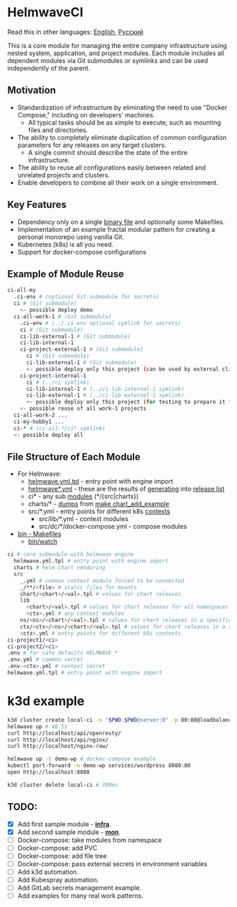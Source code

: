 # HelmwaveCI

Read this in other languages: [English](README.md), [Русский](README.ru.md)

This is a core module for managing the entire company infrastructure using nested system, application, and project modules. Each module includes all dependent modules via Git submodules or symlinks and can be used independently of the parent.

## Motivation

- Standardization of infrastructure by eliminating the need to use "Docker Compose," including on developers' machines.
  - All typical tasks should be as simple to execute, such as mounting files and directories.
- The ability to completely eliminate duplication of common configuration parameters for any releases on any target clusters.
  - A single commit should describe the state of the entire infrastructure.
- The ability to reuse all configurations easily between related and unrelated projects and clusters.
- Enable developers to combine all their work on a single environment.

## Key Features

- Dependency only on a single [binary file](https://github.com/helmwave/helmwave) and optionally some Makefiles.
- Implementation of an example fractal modular pattern for creating a personal monorepo using vanilla Git.
- Kubernetes (k8s) is all you need.
- Support for docker-compose configurations

## Example of Module Reuse

```sh
ci-all-my
  .ci-env # (optional Git submodule for secrets)
  ci # (Git submodule)
    <- possible deploy demo
  ci-all-work-1 # (Git submodule)
    .ci-env # (../.ci-env optional symlink for secrets)
    ci # (Git submodule)
    ci-lib-external-1 # (Git submodule)
    ci-lib-internal-1
    ci-project-external-1 # (Git submodule)
      ci # (Git submodule)
      ci-lib-external-1 # (Git submodule)
      <- possible deploy only this project (can be used by external clients)
    ci-project-internal-1
      ci # (../ci symlink)
      ci-lib-internal-1 # (../ci-lib-internal-1 symlink)
      ci-lib-external-1 # (../ci-lib-external-1 symlink)
      <- possible deploy only this project (for testing to prepare it for conversion to external)
    <- possible reuse of all work-1 projects
  ci-all-work-2 ...
  ci-my-hobby1 ...
  ci-* # (ci-all-*/ci* symlink)
  <- possible deploy all
```

## File Structure of Each Module

- For Helmwave:
  - [helmwave.yml.tpl](helmwave.yml.tpl) - entry point with engine import
  - [helmwave*.yml](helmwave.example.yaml) - these are the results of [generating](https://docs.helmwave.app/0.41.x/cli/#yml) into [release list](https://docs.helmwave.app/0.41.x/yaml/)
  - ci* - any sub [modules](#Modules) (*/{src|charts})
  - charts/* - [dumps](bin/chart.mk) from [make chart_add_example](charts.ini)
  - src/*.yml - entry points for different k8s [contexts](src/local.yml)
    - src/lib/*.yml - context modules
    - src/dc/*/docker-compose.yml - compose modules
- [bin - Makefiles](bin/bin.md)
  - [bin/watch](bin/watch.md)

```sh
ci # core submodule with helmwave engine
  helmwave.yml.tpl # entry point with engine import
  charts # helm chart vendoring
  src
    _.yml # common context module forced to be connected
    _/**/<file> # static files for mounts
    chart/<chart>/<val>.tpl # values for chart releases
    lib
      <chart>/<val>.tpl # values for chart releases for all namespaces
      <ctx>.yml # any context modules
    ns/<ns>/<chart>/<val>.tpl # values for chart releases in a specific namespace
    ctx/<ctx>/<ns>/<chart>/<val>.tpl # values for chart releases in a specific namespace and context
    <ctx>.yml # entry points for different k8s contexts
ci-project1/<ci>
ci-project2/<ci>
.env # for safe defaults HELMWAVE_*
.env.yml # common secret
.env-<ctx>.yml # context secret
helmwave.yml.tpl # entry point with engine import
```

# k3d example

```sh
k3d cluster create local-ci -v "$PWD:$PWD@server:0" -p 80:80@loadbalancer --k3s-arg "--disable=traefik,local-storage,metrics-server@server:0" # 13.4s
helmwave up # 48.5s
curl http://localhost/api/openresty/
curl http://localhost/api/nginx/
curl http://localhost/nginx-raw/

helmwave up -t demo-wp # docker-compose example
kubectl port-forward -n demo-wp services/wordpress 8080:80
open http://localhost:8080

k3d cluster delete local-ci # 709ms
```

## TODO:

- [x] Add first sample module - [**infra**](https://github.com/HelmCI/ci-infra).
- [x] Add second sample module - [**mon**](https://github.com/HelmCI/ci-mon).
- [ ] Docker-compose: take modules from namespace
- [ ] Docker-compose: add PVC
- [ ] Docker-compose: add file tree
- [ ] Docker-compose: pass external secrets in environment variables
- [ ] Add k3d automation.
- [ ] Add Kubespray automation.
- [ ] Add GitLab secrets management example.
- [ ] Add examples for many real work patterns.
